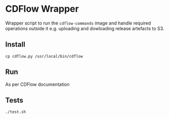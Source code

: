 # CDFlow Wrapper

Wrapper script to run the `cdflow-commands` image and handle required operations outside it e.g. uploading and dowloading release artefacts to S3.

## Install

```
cp cdflow.py /usr/local/bin/cdflow
```

## Run
As per CDFlow documentation

## Tests

```
./test.sh
```
